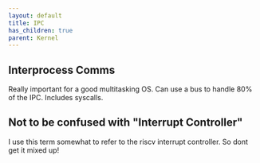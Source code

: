 ```yaml
---
layout: default
title: IPC
has_children: true
parent: Kernel
---
```


## Interprocess Comms

Really important for a good multitasking OS.
Can use a bus to handle 80% of the IPC. Includes syscalls.

## Not to be confused with "Interrupt Controller"

I use this term somewhat to refer to the riscv interrupt controller. So dont get it mixed up!
